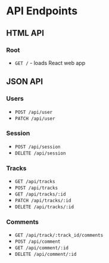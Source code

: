 # API Endpoints

## HTML API

### Root

- `GET /` - loads React web app

## JSON API

### Users

- `POST /api/user`
- `PATCH /api/user`

### Session

- `POST /api/session`
- `DELETE /api/session`

### Tracks

- `GET /api/tracks`
- `POST /api/tracks`
- `GET /api/tracks/:id`
- `PATCH /api/tracks/:id`
- `DELETE /api/tracks/:id`

### Comments

- `GET /api/track/:track_id/comments`
- `POST /api/comment`
- `GET /api/comment/:id`
- `DELETE /api/comment/:id`
